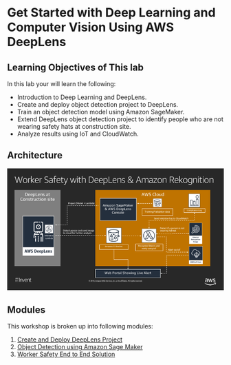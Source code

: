 # Get Started with Deep Learning and Computer Vision Using AWS DeepLens

## Learning Objectives of This lab
In this lab your will learn the following:
- Introduction to Deep Learning and DeepLens.
- Create and deploy object detection project to DeepLens.
- Train an object detection model using Amazon SageMaker.
- Extend DeepLens object detection project to identify people who are not wearing safety hats at construction site.
- Analyze results using IoT and CloudWatch.

## Architecture

![](3-Worker-Safety/assets/worker-safety-arch.png)

## Modules

This workshop is broken up into following modules:

1. [Create and Deploy DeepLens Project](1-DeepLens-Project)
2. [Object Detection using Amazon Sage Maker](2-Object-Detection)
3. [Worker Safety End to End Solution](3-Worker-Safety)
